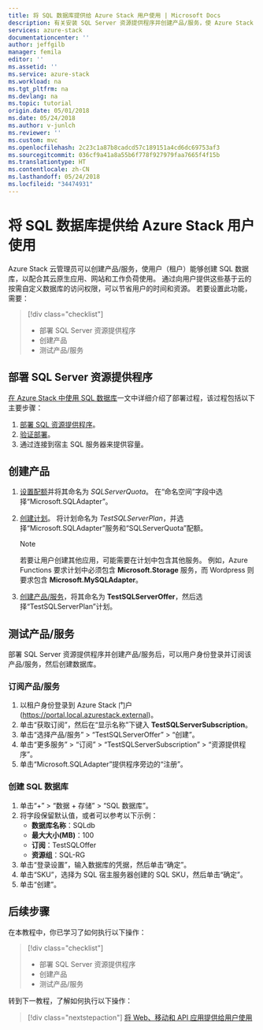 ```yaml
---
title: 将 SQL 数据库提供给 Azure Stack 用户使用 | Microsoft Docs
description: 有关安装 SQL Server 资源提供程序并创建产品/服务，使 Azure Stack 用户能够创建 SQL 数据库的教程。
services: azure-stack
documentationcenter: ''
author: jeffgilb
manager: femila
editor: ''
ms.assetid: ''
ms.service: azure-stack
ms.workload: na
ms.tgt_pltfrm: na
ms.devlang: na
ms.topic: tutorial
origin.date: 05/01/2018
ms.date: 05/24/2018
ms.author: v-junlch
ms.reviewer: ''
ms.custom: mvc
ms.openlocfilehash: 2c23c1a87b8cadcd57c189151a4cd6dc69753af3
ms.sourcegitcommit: 036cf9a41a8a55b6f778f927979faa7665f4f15b
ms.translationtype: HT
ms.contentlocale: zh-CN
ms.lasthandoff: 05/24/2018
ms.locfileid: "34474931"
---
```

# <a name="make-sql-databases-available-to-your-azure-stack-users"></a>将 SQL 数据库提供给 Azure Stack 用户使用
Azure Stack 云管理员可以创建产品/服务，使用户（租户）能够创建 SQL 数据库，以配合其云原生应用、网站和工作负荷使用。 通过向用户提供这些基于云的按需自定义数据库的访问权限，可以节省用户的时间和资源。 若要设置此功能，需要：

> [!div class="checklist"]
> * 部署 SQL Server 资源提供程序
> * 创建产品
> * 测试产品/服务

## <a name="deploy-the-sql-server-resource-provider"></a>部署 SQL Server 资源提供程序

[在 Azure Stack 中使用 SQL 数据库](azure-stack-sql-resource-provider-deploy.md)一文中详细介绍了部署过程，该过程包括以下主要步骤：

1. [部署 SQL 资源提供程序](azure-stack-sql-resource-provider-deploy.md)。
2. [验证部署](azure-stack-sql-resource-provider-deploy.md#verify-the-deployment-using-the-azure-stack-portal)。
3. 通过连接到宿主 SQL 服务器来提供容量。

## <a name="create-an-offer"></a>创建产品

1.  [设置配额](azure-stack-setting-quotas.md)并将其命名为 *SQLServerQuota*。 在“命名空间”字段中选择“Microsoft.SQLAdapter”。
2.  [创建计划](azure-stack-create-plan.md)。 将计划命名为 *TestSQLServerPlan*，并选择“Microsoft.SQLAdapter”服务和“SQLServerQuota”配额。

    > [!NOTE]
    > 若要让用户创建其他应用，可能需要在计划中包含其他服务。 例如，Azure Functions 要求计划中必须包含 **Microsoft.Storage** 服务，而 Wordpress 则要求包含 **Microsoft.MySQLAdapter**。
    > 
    >

3.  [创建产品/服务](azure-stack-create-offer.md)，将其命名为 **TestSQLServerOffer**，然后选择“TestSQLServerPlan”计划。

## <a name="test-the-offer"></a>测试产品/服务

部署 SQL Server 资源提供程序并创建产品/服务后，可以用户身份登录并订阅该产品/服务，然后创建数据库。

### <a name="subscribe-to-the-offer"></a>订阅产品/服务
1. 以租户身份登录到 Azure Stack 门户 (https://portal.local.azurestack.external)。
2. 单击“获取订阅”，然后在“显示名称”下键入 **TestSQLServerSubscription**。
3. 单击“选择产品/服务” > “TestSQLServerOffer” > “创建”。
4. 单击“更多服务” > “订阅” > “TestSQLServerSubscription” > “资源提供程序”。
5. 单击“Microsoft.SQLAdapter”提供程序旁边的“注册”。

### <a name="create-a-sql-database"></a>创建 SQL 数据库

1. 单击“+” > “数据 + 存储” > “SQL 数据库”。
2. 将字段保留默认值，或者可以参考以下示例：
    - **数据库名称**：SQLdb
    - **最大大小(MB)**：100
    - **订阅**：TestSQLOffer
    - **资源组**：SQL-RG
3. 单击“登录设置”，输入数据库的凭据，然后单击“确定”。
4. 单击“SKU”，选择为 SQL 宿主服务器创建的 SQL SKU，然后单击“确定”。
5. 单击“创建”。

## <a name="next-steps"></a>后续步骤

在本教程中，你已学习了如何执行以下操作：

> [!div class="checklist"]
> * 部署 SQL Server 资源提供程序
> * 创建产品
> * 测试产品/服务

转到下一教程，了解如何执行以下操作：

> [!div class="nextstepaction"]
> [将 Web、移动和 API 应用提供给用户使用]( azure-stack-tutorial-app-service.md)


<!-- Update_Description: link update -->